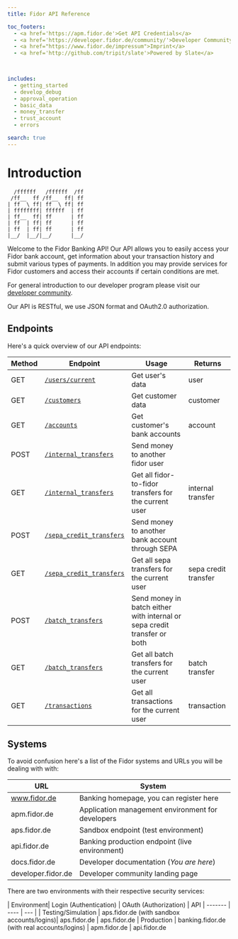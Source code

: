 ```yaml
---
title: Fidor API Reference

toc_footers:
  - <a href='https://apm.fidor.de'>Get API Credentials</a>
  - <a href='https://developer.fidor.de/community/'>Developer Community</a>
  - <a href="https://www.fidor.de/impressum">Imprint</a>
  - <a href='http://github.com/tripit/slate'>Powered by Slate</a>

  

includes:
  - getting_started
  - develop_debug
  - approval_operation
  - basic_data
  - money_transfer
  - trust_account
  - errors

search: true
---
```


# Introduction
```
  /ffffff   /ffffff  /ff      
 /ff__  ff /ff__  ff| ff      
| ff  \ ff| ff  \ ff| ff 
| ffffffff| ffffff  | ff
| ff__  ff| ff      | ff
| ff  | ff| ff      | ff
| ff  | ff| ff      | ff
|__/  |__/|__/      |__/   
```
Welcome to the Fidor Banking API! Our API allows you to easily access your Fidor bank account, get information about your transaction history and submit various types of payments. In addition you may provide services for Fidor customers and access their accounts if certain conditions are met.

For general introduction to our developer program please visit our [developer community](https://developer.fidor.de/).

Our API is RESTful, we use JSON format and OAuth2.0 authorization. 

## Endpoints
Here's a quick overview of our API endpoints:

Method | Endpoint | Usage | Returns
--------- | ----------- | --------- | -----------
GET | [`/users/current`](#user) | Get user's data | user
GET | [`/customers`](#customer) | Get customer data | customer
GET | [`/accounts`](#account) | Get customer's bank accounts | account
POST | [`/internal_transfers`](#internal-transfer) | Send money to another fidor user |
GET | [`/internal_transfers`](#internal-transfer) | Get all fidor-to-fidor transfers for the current user | internal transfer
POST | [`/sepa_credit_transfers`](#sepa-credit-transfer) | Send money to another bank account through SEPA |
GET | [`/sepa_credit_transfers`](#sepa-credit-transfer) | Get all sepa transfers for the current user | sepa credit  transfer
POST | [`/batch_transfers`](#batch-transfer) | Send money in batch either with internal or sepa credit transfer or both |
GET | [`/batch_transfers`](#batch-transfer) | Get all batch transfers for the current user | batch transfer
GET | [`/transactions`](#transactions) | Get all transactions for the current user | transaction


## Systems 
To avoid confusion here's a list of the Fidor systems and URLs you will be dealing with with:

URL | System
-----| ----
www.fidor.de | Banking homepage, you can register here
apm.fidor.de | Application management environment for developers
aps.fidor.de | Sandbox endpoint (test environment) 
api.fidor.de | Banking production  endpoint (live environment)
docs.fidor.de | Developer documentation (*You are here*)
developer.fidor.de | Developer community landing page

There are two environments with their respective security services:

| Environment| Login (Authentication) | OAuth (Authorization) | API
| ------- | ---- | --- |
| Testing/Simulation | aps.fidor.de (with sandbox accounts/logins)| aps.fidor.de | aps.fidor.de
| Production | banking.fidor.de (with real accounts/logins) | apm.fidor.de | api.fidor.de